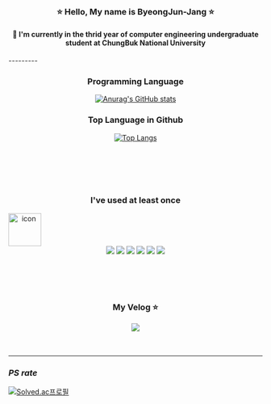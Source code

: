 <div align="center">
<h3> ⭐️ Hello, My name is ByeongJun-Jang ⭐️  </h3>
<h4> 🔭 I'm currently in the thrid year of computer engineering undergraduate student at ChungBuk National University   </h3>
</div>
---------
<div align ="center">
<h3> Programming Language </h3>
  
[![Anurag's GitHub stats](https://github-readme-stats.vercel.app/api?username=ByeongJun-Jang)](https://github.com/ByeongJun-Jang/github-readme-stats)

### Top Language in Github
[![Top Langs](https://github-readme-stats.vercel.app/api/top-langs/?username=ByeongJun-Jang)](https://github.com/ByeongJun-Jang/github-readme-stats)
</div>
<br></br><br></br>

<div align = "center">
  
### I've used at least once
  
  <div style="display: flex; align-items: flex-start;"><img src="https://techstack-generator.vercel.app/cpp-icon.svg" alt="icon" width="65" height="65" /></div>
  
  <img src="https://img.shields.io/badge/C-A8B9CC?style=flat-square&logo=C&logoColor=orange"/>
  <img src="https://img.shields.io/badge/Python-3776AB?style=flat-square&logo=Python&logoColor=white"/>
  <img src="https://img.shields.io/badge/Java-007396?style=flat-square&logo=Java&logoColor=white"/>
  <img src="https://img.shields.io/badge/HTML5-E7AE05?style=flat-square&logo=HTML5&logoColor=white"/>
  <img src="https://img.shields.io/badge/CSS3-3776AB?style=flat-square&logo=CSS3&logoColor=white"/>
  <img src="https://img.shields.io/badge/JAVASCRIPT-E7AE05?style=flat-square&logo=JAVASCRIPT&logoColor=white"/>

</div>
<br></br><br></br>
<div align="center">
<h3> My Velog ⭐️ </h3>
<a href="https://velog.io/@junified7"><img src="https://img.shields.io/badge/Velog-3DDC84?style=flat-square&logo=Blogger&logoColor=white"/></a>
</div>
<br></br>

---------------
### *PS rate*

<div align = "left">

[![Solved.ac프로필](http://mazassumnida.wtf/api/v2/generate_badge?boj=qudwns8616)](https://solved.ac/qudwns8616)

</div>




<!--
# Industry Project [ No Passing ] 🤠

-
-
-
-

## Members
-  홍진석
-  안근우 장병준
--!>
<!--
**ByeongJun-Jang/ByeongJun-Jang** is a ✨ _special_ ✨ repository because its `README.md` (this file) appears on your GitHub profile.

Here are some ideas to get you started:

- 🔭 I’m currently working on ...
- 🌱 I’m currently learning ...
- 👯 I’m looking to collaborate on ...
- 🤔 I’m looking for help with ...
- 💬 Ask me about ...
- 📫 How to reach me: ...
- 😄 Pronouns: ...
- ⚡ Fun fact: ...
-->
